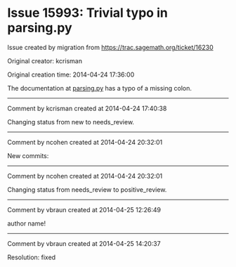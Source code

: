 # Issue 15993: Trivial typo in parsing.py

Issue created by migration from https://trac.sagemath.org/ticket/16230

Original creator: kcrisman

Original creation time: 2014-04-24 17:36:00

The documentation at [parsing.py](http://www.sagemath.org/doc/reference/doctest/sage/doctest/parsing.html)
has a typo of a missing colon.


---

Comment by kcrisman created at 2014-04-24 17:40:38

Changing status from new to needs_review.


---

Comment by ncohen created at 2014-04-24 20:32:01

New commits:


---

Comment by ncohen created at 2014-04-24 20:32:01

Changing status from needs_review to positive_review.


---

Comment by vbraun created at 2014-04-25 12:26:49

author name!


---

Comment by vbraun created at 2014-04-25 14:20:37

Resolution: fixed
